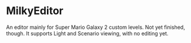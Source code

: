 # MilkyEditor
An editor mainly for Super Mario Galaxy 2 custom levels. Not yet finished, though. It supports Light and Scenario viewing, with no editing yet.